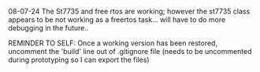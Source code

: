 08-07-24
The St7735 and free rtos are working; however the st7735 class appears to be not working as a freertos task...
will have to do more debugging in the future..


REMINDER TO SELF:
Once a working version has been restored, uncomment the 'build' line out of .gitignore file (needs to be uncommented during prototyping so I can export the files)

